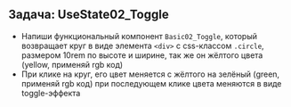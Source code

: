 ## Задача: UseState02_Toggle
- Напиши функциональный компонент `Basic02_Toggle`, который возвращает круг в виде элемента `<div>` с css-классом `.circle`, размером 10rem по высоте и ширине, так же он жёлтого цвета (yellow, применяй rgb код)
- При клике на круг, его цвет меняется с жёлтого на зелёный (green, применяй rgb код) при последующем клике цвета меняются в виде toggle-эффекта